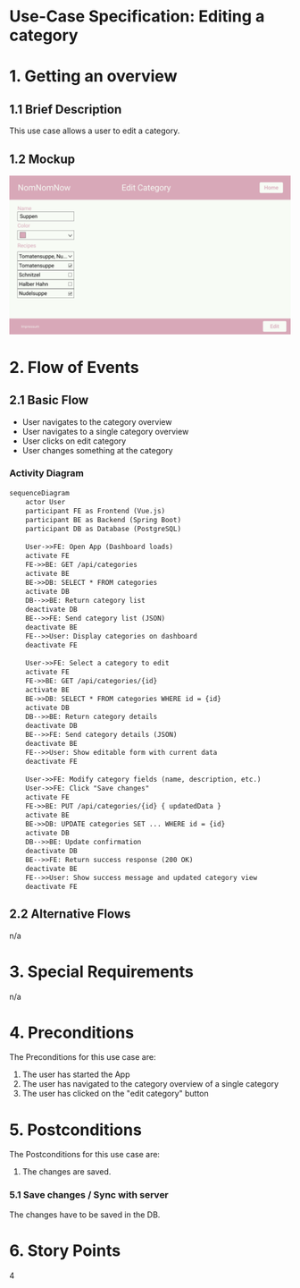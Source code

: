 # Use-Case Specification: Editing a category

# 1. Getting an overview

## 1.1 Brief Description
This use case allows a user to edit a category. 

## 1.2 Mockup
![Mockup editing a category](mockups/KategorienEdit.png)

# 2. Flow of Events

## 2.1 Basic Flow
- User navigates to the category overview
- User navigates to a single category overview
- User clicks on edit category
- User changes something at the category

### Activity Diagram
```mermaid
sequenceDiagram
    actor User
    participant FE as Frontend (Vue.js)
    participant BE as Backend (Spring Boot)
    participant DB as Database (PostgreSQL)

    User->>FE: Open App (Dashboard loads)
    activate FE
    FE->>BE: GET /api/categories
    activate BE
    BE->>DB: SELECT * FROM categories
    activate DB
    DB-->>BE: Return category list
    deactivate DB
    BE-->>FE: Send category list (JSON)
    deactivate BE
    FE-->>User: Display categories on dashboard
    deactivate FE

    User->>FE: Select a category to edit
    activate FE
    FE->>BE: GET /api/categories/{id}
    activate BE
    BE->>DB: SELECT * FROM categories WHERE id = {id}
    activate DB
    DB-->>BE: Return category details
    deactivate DB
    BE-->>FE: Send category details (JSON)
    deactivate BE
    FE-->>User: Show editable form with current data
    deactivate FE

    User->>FE: Modify category fields (name, description, etc.)
    User->>FE: Click "Save changes"
    activate FE
    FE->>BE: PUT /api/categories/{id} { updatedData }
    activate BE
    BE->>DB: UPDATE categories SET ... WHERE id = {id}
    activate DB
    DB-->>BE: Update confirmation
    deactivate DB
    BE-->>FE: Return success response (200 OK)
    deactivate BE
    FE-->>User: Show success message and updated category view
    deactivate FE
```

## 2.2 Alternative Flows
n/a

# 3. Special Requirements
n/a

# 4. Preconditions
The Preconditions for this use case are:
1. The user has started the App
2. The user has navigated to the category overview of a single category
3. The user has clicked on the "edit category" button

# 5. Postconditions
The Postconditions for this use case are:
1. The changes are saved.

### 5.1 Save changes / Sync with server
The changes have to be saved in the DB.

# 6. Story Points
4